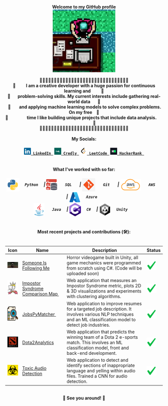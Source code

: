 <!--<div align="center">
  <img src="readme-files/profile/city-night.gif" align="center" width="400" height="200"/>
</div>

<div align="center">
  <img src="readme-files/profile/welcome.gif" align="center">
</div> -->

<div align="center">
  <b> Welcome to my GitHub profile </b>
</div>
  
<div align="center">
  <img src="readme-files/profile/biker-hotline-miami.gif" align="center" width="200" height="200">
</div>

<div align="center">
  <br/> 🦴🦴🦴🦴🦴🦴🦴🦴🦴🦴🦴🦴🦴🦴🦴🦴🦴🦴🦴🦴🦴🦴🦴🦴🦴🦴🦴🦴🦴🦴🦴 <br/>
  <b> 🦴‎ ‎ ‎ ‎ ‎  ‎‎‎‎ ‎ ‎  ‎ ‎ I am a creative developer with a huge passion for continuous learning and‎ ‎ ‎ ‎‎‎  ‎ ‎ ‎  ‎ ‎ ‎ 🦴</b> <br/>
  <b> 🦴 ‎ ‎ ‎ ‎ ‎ ‎ problem-solving skills. My current interests include gathering real-world data‎ ‎ ‎ ‎  ‎ ‎ ‎ ‎🦴</b> <br/>
  <b>‎ 🦴‎‎ ‎ ‎  ‎ ‎  ‎‎‎ ‎‎ ‎ and applying machine learning‎ models to‎‎ solve complex problems. On my free ‎ ‎ ‎‎‎ 🦴 </b> <br/> 
  <b> 🦴‎ ‎ ‎ ‎ ‎ ‎ ‎ ‎ ‎  ‎ ‎  ‎‎ ‎  ‎‎‎ ‎ ‎ ‎ ‎   time‎ I like building unique projects that include data analysis. ‎ ‎ ‎ ‎‎ ‎‎ ‎‎ ‎‎ ‎  ‎‎ ‎ ‎ ‎ ‎ ‎‎ ‎  ‎  ‎‎ ‎ ‎ ‎ ‎ ‎ ‎ ‎ ‎ ‎ 🦴</b>
  <br/> 🦴🦴🦴🦴🦴🦴🦴🦴🦴🦴🦴🦴🦴🦴🦴🦴🦴🦴🦴🦴🦴🦴🦴🦴🦴🦴🦴🦴🦴🦴🦴 <br/>
</div>

<div align="center"> 
  <br/> <b> My Socials: </b> <br/>
</div>

<h4 align="center">
  <code><a href="https://www.linkedin.com/in/ernie-sumoso" title="LinkedIn"><img width="22" src="readme-files/socials/linkedin.svg"> LinkedIn </a></code> 
  <code><a href="https://www.credly.com/users/ernie.ai" title="Credly"><img width="22" src="readme-files/socials/credly.png"> Credly </a></code>
  <!--<code><a href="https://www.instagram.com/ernieluds1403/" title="Instagram"><img width="22" src="readme-files/socials/instagram.svg"> Instagram </a></code>-->
  <code><a href="https://leetcode.com/u/ErnieSumoso/" title="LeetCode"><img width="22" src="readme-files/socials/leetcode.png"> LeetCode </a></code>
  <code><a href="https://www.hackerrank.com/profile/ErnieSumoso" title="HackerRank"><img width="22" src="readme-files/socials/hackerrank.png"> HackerRank </a></code>
</h4>

<div align="center"> 
  <br/> <b> What I've worked with so far: </b> <br/>
</div>

<h5 align="center">
  <img align="center" height ="42px" src="readme-files/tools/python.png"> <code> <b> ‎‎‎Python </b> </code>  | 
  <img align="center" height ="35px" src="readme-files/tools/sql.png"> <code> <b> ‎ SQL‎  </b> </code>  | 
  <img align="center" height ="42px" src="readme-files/tools/git.jpg"> <code> <b> ‎ Git‎  </b> </code>  | 
  <img align="center" height ="37px" src="readme-files/tools/aws.png"> <code> <b> ‎ AWS‎  </b> </code>  | 
  <img align="center" height ="37px" src="readme-files/tools/azure.png"> <code> <b> Azure ‎‎</b> </code> <br>
  <img align="center" height ="42px" src="readme-files/tools/java.jpg"> <code> <b> ‎‎ Java </b> </code>  | 
  <img align="center" height ="42px" src="readme-files/tools/csharp.png"> <code> <b> C# </b> </code>  | 
  <img align="center" height ="38px" src="readme-files/tools/unity.png"> <code> <b> Unity  ‎‎</b> </code>
</h5>

<div align="center"> 
  <br/> <b> Most recent projects and contributions (🛠️): </b> <br/> <br/>
</div>

| Icon | Name | Description | Status |
|---|---|---|---|
| <img width="55" src="readme-files/projects/SIFM.png" /> | <a href="https://flakes1403.itch.io/someone-is-following-me"> Someone Is Following Me </a> | Horror videogame built in Unity, all game mechanics were programmed from scratch using C#. (Code will be uploaded soon) | <img align="center" width ="30px" src="readme-files/projects/completed.png"/> |
| <img height ="45" src="readme-files/projects/impostor-syndrome-comparison-map.jpg"/> | <a href=https://github.com/ErnieSumoso/impostor-syndrome-comparison-map> Impostor Syndrome Comparison Map </a>‎ ‎| Web application that measures an Impostor Syndrome metric, plots 2D & 3D visualizations and experiments with clustering algorithms.| <img align="center" width ="30px" src="readme-files/projects/completed.png"/> |
| <img height ="45" src="readme-files/projects/jobspymatcher.png"/> | <a href="https://github.com/ErnieSumoso/JobsPyMacher"> JobsPyMatcher </a>‎ ‎| Web application to improve resumes for a targeted job description. It involves various NLP techniques and an ML classification model to detect job industries. | <img align="center" width ="30px" src="readme-files/projects/completed.png"/> |
| <img width="55" src="readme-files/projects/dota2analytics.jpg" /> | <a href="https://github.com/ErnieSumoso/dota2Analytics"> Dota2Analytics </a> | Web application that predicts the winning team of a Dota 2 e-sports match. This involves an ML classification model, front and back-end development.| <img align="center" width ="30px" src="readme-files/projects/completed.png"/> |
| <img width="55" src="readme-files/projects/toxic-audio-detection.jpg" /> | <a href="https://github.com/NILodio/toxic-audio-detection"> Toxic Audio Detection </a> | Web application to detect and identify sections of inappropriate language and yelling within audio files. Trained a CNN for audio detection.| <img align="center" width ="30px" src="readme-files/projects/completed.png"/> |


<div align="center"> 
  <br/> <b>🦴 See you around! 🦴</b> <br/> <br/> 
</div>

<!--<div align="center">
  <img align="center" height ="352px" src="readme-files/profile/vaporwave.gif" >
</div>-->



